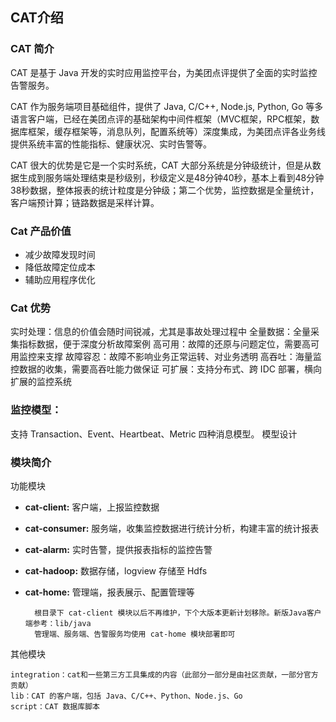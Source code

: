 ## CAT介绍



### CAT 简介
CAT 是基于 Java 开发的实时应用监控平台，为美团点评提供了全面的实时监控告警服务。

CAT 作为服务端项目基础组件，提供了 Java, C/C++, Node.js, Python, Go 等多语言客户端，已经在美团点评的基础架构中间件框架（MVC框架，RPC框架，数据库框架，缓存框架等，消息队列，配置系统等）深度集成，为美团点评各业务线提供系统丰富的性能指标、健康状况、实时告警等。

CAT 很大的优势是它是一个实时系统，CAT 大部分系统是分钟级统计，但是从数据生成到服务端处理结束是秒级别，秒级定义是48分钟40秒，基本上看到48分钟38秒数据，整体报表的统计粒度是分钟级；第二个优势，监控数据是全量统计，客户端预计算；链路数据是采样计算。

### Cat 产品价值
- 减少故障发现时间
- 降低故障定位成本
- 辅助应用程序优化

### Cat 优势
实时处理：信息的价值会随时间锐减，尤其是事故处理过程中
全量数据：全量采集指标数据，便于深度分析故障案例
高可用：故障的还原与问题定位，需要高可用监控来支撑
故障容忍：故障不影响业务正常运转、对业务透明
高吞吐：海量监控数据的收集，需要高吞吐能力做保证
可扩展：支持分布式、跨 IDC 部署，横向扩展的监控系统

### 监控模型：
支持 Transaction、Event、Heartbeat、Metric 四种消息模型。 模型设计

### 模块简介

功能模块

- **cat-client:** 客户端，上报监控数据
- **cat-consumer:** 服务端，收集监控数据进行统计分析，构建丰富的统计报表
- **cat-alarm:** 实时告警，提供报表指标的监控告警
- **cat-hadoop:** 数据存储，logview 存储至 Hdfs
- **cat-home:** 管理端，报表展示、配置管理等

        根目录下 cat-client 模块以后不再维护，下个大版本更新计划移除。新版Java客户端参考：lib/java
        管理端、服务端、告警服务均使用 cat-home 模块部署即可

其他模块

    integration：cat和一些第三方工具集成的内容（此部分一部分是由社区贡献，一部分官方贡献）
    lib：CAT 的客户端，包括 Java、C/C++、Python、Node.js、Go
    script：CAT 数据库脚本